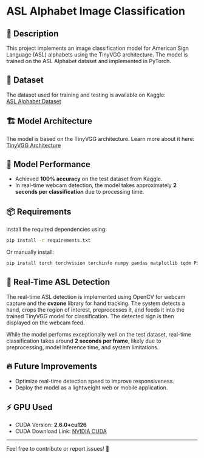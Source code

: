 # ASL Alphabet Image Classification

## 📌 Description

This project implements an image classification model for American Sign Language (ASL) alphabets using the TinyVGG architecture. The model is trained on the ASL Alphabet dataset and implemented in PyTorch.

## 📂 Dataset

The dataset used for training and testing is available on Kaggle:\
[ASL Alphabet Dataset](https://www.kaggle.com/datasets/grassknoted/asl-alphabet)

## 🏗️ Model Architecture

The model is based on the TinyVGG architecture. Learn more about it here:\
[TinyVGG Architecture](https://poloclub.github.io/cnn-explainer/)

## 🎯 Model Performance

- Achieved **100% accuracy** on the test dataset from Kaggle.
- In real-time webcam detection, the model takes approximately **2 seconds per classification** due to processing time.

## 📦 Requirements

Install the required dependencies using:

```bash
pip install -r requirements.txt
```

Or manually install:

```bash
pip install torch torchvision torchinfo numpy pandas matplotlib tqdm Pillow pathlib scikit-learn opencv-python cvzone
```

## 🚀 Real-Time ASL Detection

The real-time ASL detection is implemented using OpenCV for webcam capture and the **cvzone** library for hand tracking. The system detects a hand, crops the region of interest, preprocesses it, and feeds it into the trained TinyVGG model for classification. The detected sign is then displayed on the webcam feed. 

While the model performs exceptionally well on the test dataset, real-time classification takes around **2 seconds per frame**, likely due to preprocessing, model inference time, and system limitations.

## 🔥 Future Improvements

- Optimize real-time detection speed to improve responsiveness.
- Deploy the model as a lightweight web or mobile application.

## ⚡ GPU Used

- CUDA Version: **2.6.0+cu126**
- CUDA Download Link: [NVIDIA CUDA](https://developer.nvidia.com/cuda-downloads)

---

Feel free to contribute or report issues! 🚀

